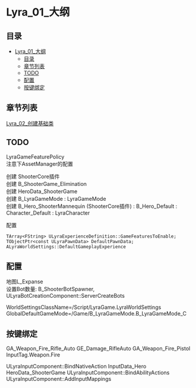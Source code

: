 # Lyra_01_大纲
## 目录
- [Lyra_01_大纲](#lyra_01_大纲)
    - [目录](#目录)
    - [章节列表](#章节列表)
    - [TODO](#todo)
    - [配置](#配置)
    - [按键绑定](#按键绑定)

## 章节列表
[Lyra_02_创建基础类](Lyra_02_创建基础类.md)  

## TODO
LyraGameFeaturePolicy  
注意下AssetManager的配置

创建 ShooterCore插件  
创建 B_ShooterGame_Elimination  
创建 HeroData_ShooterGame  
创建 B_LyraGameMode : LyraGameMode  
创建 B_Hero_ShooterMannequin (ShooterCore插件) : B_Hero_Default : Character_Default : LyraCharacter  

配置  
```
TArray<FString> ULyraExperienceDefinition::GameFeaturesToEnable;
TObjectPtr<const ULyraPawnData> DefaultPawnData;
ALyraWorldSettings::DefaultGameplayExperience
```

## 配置
地图L_Expanse  
设置Bot数量: B_ShooterBotSpawner, ULyraBotCreationComponent::ServerCreateBots  

WorldSettingsClassName=/Script/LyraGame.LyraWorldSettings
GlobalDefaultGameMode=/Game/B_LyraGameMode.B_LyraGameMode_C

## 按键绑定
GA_Weapon_Fire_Rifle_Auto
GE_Damage_RifleAuto
GA_Weapon_Fire_Pistol
InputTag.Weapon.Fire

ULyraInputComponent::BindNativeAction
InputData_Hero
HeroData_ShooterGame
ULyraInputComponent::BindAbilityActions
ULyraInputComponent::AddInputMappings